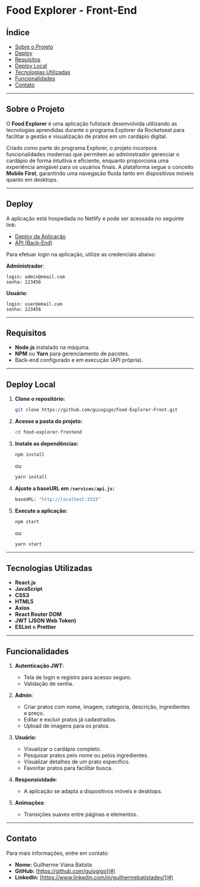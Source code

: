 # Food Explorer - Front-End

## Índice
- [Sobre o Projeto](#sobre-o-projeto)
- [Deploy](#deploy)
- [Requisitos](#requisitos)
- [Deploy Local](#deploy-local)
- [Tecnologias Utilizadas](#tecnologias-utilizadas)
- [Funcionalidades](#funcionalidades)
- [Contato](#contato)

---

## Sobre o Projeto
O **Food Explorer** é uma aplicação fullstack desenvolvida utilizando as tecnologias aprendidas durante o programa Explorer da Rocketseat para facilitar a gestão e visualização de pratos em um cardápio digital. 

Criado como parte do programa Explorer, o projeto incorpora funcionalidades modernas que permitem ao administrador gerenciar o cardápio de forma intuitiva e eficiente, enquanto proporciona uma experiência amigável para os usuários finais. A plataforma segue o conceito **Mobile First**, garantindo uma navegação fluida tanto em dispositivos móveis quanto em desktops.

---

## Deploy

A aplicação está hospedada no Netlify e pode ser acessada no seguinte link:

- [Deploy da Aplicação](https://foodexplorer-guibat.netlify.app)
- [API (Back-End)](https://github.com/guiogigo/Food-Explorer-Back)

Para efetuar login na aplicação, utilize as credenciais abaixo:

**Administrador**:
```
login: admin@email.com
senha: 123456
```
**Usuário**:
```
login: user@email.com
senha: 123456
```
---

## Requisitos
- **Node.js** instalado na máquina.
- **NPM** ou **Yarn** para gerenciamento de pacotes.
- Back-end configurado e em execução (API própria).

---

## Deploy Local

1. **Clone o repositório:**
   ```bash
   git clone https://github.com/guiogigo/Food-Explorer-Front.git
   ```
2. **Acesse a pasta do projeto:**
   ```bash
   cd food-explorer-frontend
   ```
3. **Instale as dependências:**
   ```bash
   npm install
   ```
   ou
   ```bash
   yarn install
   ```

5. **Ajuste a baseURL em `/services/api.js`:**
   ```bash
   baseURL: "http://localhost:3333"
   ```

5. **Execute a aplicação:**
   ```bash
   npm start
   ```
   ou
   ```bash
   yarn start
   ```

---

## Tecnologias Utilizadas
- **React.js**
- **JavaScript** 
- **CSS3** 
- **HTML5** 
- **Axios** 
- **React Router DOM**
- **JWT (JSON Web Token)**
- **ESLint** e **Prettier**

---

## Funcionalidades
1. **Autenticação JWT**:
   - Tela de login e registro para acesso seguro.
   - Validação de senha.

2. **Admin**:
   - Criar pratos com nome, imagem, categoria, descrição, ingredientes e preço.
   - Editar e excluir pratos já cadastrados.
   - Upload de imagens para os pratos.

3. **Usuário**:
   - Visualizar o cardápio completo.
   - Pesquisar pratos pelo nome ou pelos ingredientes.
   - Visualizar detalhes de um prato específico.
   - Favoritar pratos para facilitar busca.

4. **Responsividade**:
   - A aplicação se adapta a dispositivos móveis e desktops.

5. **Animações**:
   - Transições suaves entre páginas e elementos.

---

## Contato

Para mais informações, entre em contato:

- **Nome:** Guilherme Viana Batista
- **GitHub:** [https://github.com/guiogigo](#)
- **LinkedIn:** [https://www.linkedin.com/in/guilhermebatistadev/](#)